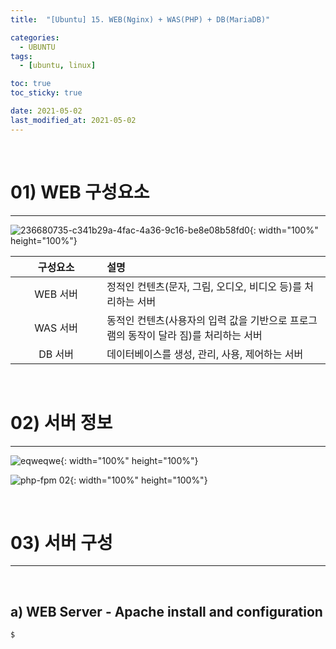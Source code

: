 ```yaml
---
title:  "[Ubuntu] 15. WEB(Nginx) + WAS(PHP) + DB(MariaDB)" 

categories:
  - UBUNTU
tags:
  - [ubuntu, linux]

toc: true
toc_sticky: true

date: 2021-05-02
last_modified_at: 2021-05-02
---
```

<br>

# 01) WEB 구성요소
---

<style>
table {
    font-size: 12pt;
}
table th:first-of-type {
    width: 5%;
}
table th:nth-of-type(2) {
    width: 15%;
}
table th:nth-of-type(3) {
    width: 50%;
}
table th:nth-of-type(4) {
    width: 30%;
}
big {
    font-size: 15pt;
}
</style>

![236680735-c341b29a-4fac-4a36-9c16-be8e08b58fd0](https://github.com/revenge1005/kubernetes_build_ansible_playbook/assets/42735894/c142c910-a22b-4762-9a3e-679389679540){: width="100%" height="100%"}

|구성요소|설명|
|:---:|:---|
|WEB 서버|정적인 컨텐츠(문자, 그림, 오디오, 비디오 등)를 처리하는 서버|
|WAS 서버|동적인 컨텐츠(사용자의 입력 값을 기반으로 프로그램의 동작이 달라 짐)를 처리하는 서버|
|DB 서버|데이터베이스를 생성, 관리, 사용, 제어하는 서버|

<br>

# 02) 서버 정보
---

![eqweqwe](https://user-images.githubusercontent.com/42735894/236765841-3c6fd268-0f0f-41d1-a66a-7bff14c21c8f.PNG){: width="100%" height="100%"}

![php-fpm 02](https://user-images.githubusercontent.com/42735894/148756057-85e3c5a1-e0f0-4ac6-a1ec-05878d7a6a95.PNG){: width="100%" height="100%"}

<br>

# 03) 서버 구성
---

<br>

## a) WEB Server - Apache install and configuration

```bash
$ 
```